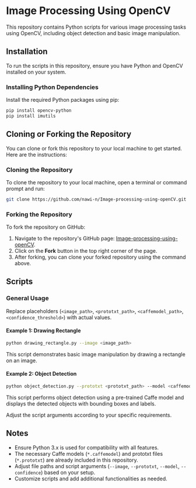 # Image Processing Using OpenCV

This repository contains Python scripts for various image processing tasks using OpenCV, including object detection and basic image manipulation.

## Installation

To run the scripts in this repository, ensure you have Python and OpenCV installed on your system.

### Installing Python Dependencies

Install the required Python packages using pip:

```bash
pip install opencv-python
pip install imutils
```

## Cloning or Forking the Repository

You can clone or fork this repository to your local machine to get started. Here are the instructions:

### Cloning the Repository

To clone the repository to your local machine, open a terminal or command prompt and run:

```bash
git clone https://github.com/nawi-n/Image-processing-using-openCV.git
```

### Forking the Repository

To fork the repository on GitHub:

1. Navigate to the repository's GitHub page: [Image-processing-using-openCV](https://github.com/nawi-n/Image-processing-using-openCV.git).
2. Click on the **Fork** button in the top right corner of the page.
3. After forking, you can clone your forked repository using the command above.

## Scripts

### General Usage

Replace placeholders (`<image_path>`, `<prototxt_path>`, `<caffemodel_path>`, `<confidence_threshold>`) with actual values.

#### Example 1: Drawing Rectangle

```bash
python drawing_rectangle.py --image <image_path>
```

This script demonstrates basic image manipulation by drawing a rectangle on an image.

#### Example 2: Object Detection

```bash
python object_detection.py --prototxt <prototxt_path> --model <caffemodel_path> --confidence <confidence_threshold>
```

This script performs object detection using a pre-trained Caffe model and displays the detected objects with bounding boxes and labels.

Adjust the script arguments according to your specific requirements.

## Notes

- Ensure Python 3.x is used for compatibility with all features.
- The necessary Caffe models (`*.caffemodel`) and prototxt files (`*.prototxt`) are already included in this repository.
- Adjust file paths and script arguments (`--image`, `--prototxt`, `--model`, `--confidence`) based on your setup.
- Customize scripts and add additional functionalities as needed.


